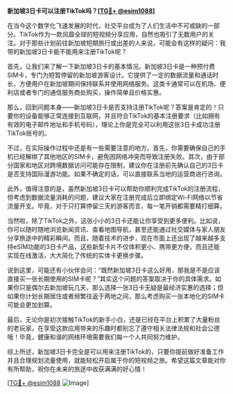 **新加坡3日卡可以注册TikTok吗？[[TG💪+ @esim1088](https://t.me/s/esim1088)]**

在当今这个数字化飞速发展的时代，社交平台成为了人们生活中不可或缺的一部分。TikTok作为一款风靡全球的短视频分享应用，自然也吸引了无数用户的关注。对于那些计划前往新加坡短期旅行或出差的人来说，可能会有这样的疑问：我带的新加坡3日卡能不能用来注册TikTok呢？

首先，让我们来了解一下新加坡3日卡的基本情况。新加坡3日卡是一种预付费SIM卡，专门为短暂停留的新加坡游客设计。它提供了一定的数据流量和通话时长，方便用户在新加坡期间保持联系并使用网络服务。这类卡通常可以在机场、便利店或者专门的通信服务商处购买，操作简单且价格实惠。

那么，回到问题本身——新加坡3日卡是否支持注册TikTok呢？答案是肯定的！只要你的设备能够正常连接到互联网，并且符合TikTok的基本注册要求（比如拥有有效的电子邮件地址和手机号码），理论上你是完全可以利用这张3日卡成功注册TikTok账号的。

不过，在实际操作过程中还是有一些需要注意的地方。首先，你需要确保自己的手机已经解绑了其他地区的SIM卡，避免因网络冲突而导致注册失败。其次，由于部分国家和地区对跨境数据访问可能存在限制，建议你在注册前先确认自己的3日卡是否支持国际漫游功能。如果不确定的话，可以直接联系当地的运营商进行咨询。

此外，值得注意的是，虽然新加坡3日卡可以帮助你顺利完成TikTok的注册流程，但考虑到数据流量消耗的问题，建议大家在注册完成后立即绑定Wi-Fi网络以节省流量开支。毕竟，对于只打算停留三天的游客而言，每一笔开销都需要精打细算。

当然啦，除了TikTok之外，这张小小的3日卡还能让你享受到更多便利。比如说，你可以随时随地浏览新闻资讯、查看地图导航，甚至还能通过社交媒体与家人朋友分享旅途中的精彩瞬间。而且，随着技术的进步，现在市面上还出现了越来越多支持eSIM功能的3日卡产品，这些新型卡片不仅体积更小、携带更方便，而且还能实现在线激活，大大简化了传统的实体卡更换步骤。

说到这里，可能还有小伙伴会问：“既然新加坡3日卡这么好用，那我是不是应该直接买一张长期使用的SIM卡呢？”其实这个问题的答案取决于你的具体需求。如果你只是偶尔去新加坡玩几天，那么选择一张3日卡无疑是最经济实惠的选择；但如果你计划长期居住或者频繁往返于两地之间，那么考虑购买一张本地化的SIM卡可能会更加划算。

最后，无论你是初次接触TikTok的新手小白，还是已经在平台上积累了大量粉丝的老玩家，在享受这款应用带来的乐趣时都别忘了遵守相关法律法规和社会公德哦！毕竟，健康和谐的网络环境需要我们每一个人共同努力维护。

综上所述，新加坡3日卡完全是可以用来注册TikTok的，只要你提前做好准备工作并且合理规划流量使用，就能轻松开启属于你的短视频之旅。希望这篇文章能对你有所帮助，祝你在未来的旅途中收获满满的好心情！

[[TG💪+ @esim1088](https://t.me/s/esim1088) ![Image](https://i.postimg.cc/4NQfJmqS/Snipaste-2025-05-13-00-14-12.png)]
